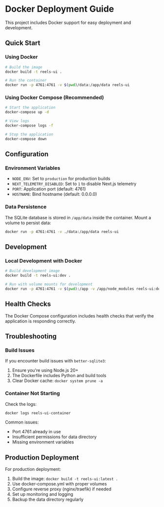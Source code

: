 # Docker Deployment Guide

This project includes Docker support for easy deployment and development.

## Quick Start

### Using Docker

```bash
# Build the image
docker build -t reels-ui .

# Run the container
docker run -p 4761:4761 -v $(pwd)/data:/app/data reels-ui
```

### Using Docker Compose (Recommended)

```bash
# Start the application
docker-compose up -d

# View logs
docker-compose logs -f

# Stop the application
docker-compose down
```

## Configuration

### Environment Variables

- `NODE_ENV`: Set to `production` for production builds
- `NEXT_TELEMETRY_DISABLED`: Set to `1` to disable Next.js telemetry
- `PORT`: Application port (default: 4761)
- `HOSTNAME`: Bind hostname (default: 0.0.0.0)

### Data Persistence

The SQLite database is stored in `/app/data` inside the container. Mount a volume to persist data:

```bash
docker run -p 4761:4761 -v ./data:/app/data reels-ui
```

## Development

### Local Development with Docker

```bash
# Build development image
docker build -t reels-ui:dev .

# Run with volume mounts for development
docker run -p 4761:4761 -v $(pwd):/app -v /app/node_modules reels-ui:dev
```

## Health Checks

The Docker Compose configuration includes health checks that verify the application is responding correctly.

## Troubleshooting

### Build Issues

If you encounter build issues with `better-sqlite3`:

1. Ensure you're using Node.js 20+
2. The Dockerfile includes Python and build tools
3. Clear Docker cache: `docker system prune -a`

### Container Not Starting

Check the logs:
```bash
docker logs reels-ui-container
```

Common issues:
- Port 4761 already in use
- Insufficient permissions for data directory
- Missing environment variables

## Production Deployment

For production deployment:

1. Build the image: `docker build -t reels-ui:latest .`
2. Use docker-compose.yml with proper volumes
3. Configure reverse proxy (nginx/traefik) if needed
4. Set up monitoring and logging
5. Backup the data directory regularly
